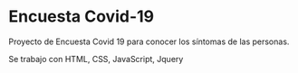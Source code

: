 # Encuesta Covid-19

Proyecto de Encuesta Covid 19 para conocer los síntomas de las personas. 

Se trabajo con HTML, CSS, JavaScript, Jquery

